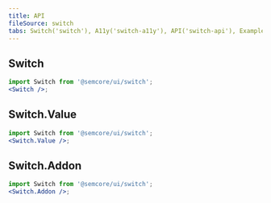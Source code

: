 ```yaml
---
title: API
fileSource: switch
tabs: Switch('switch'), A11y('switch-a11y'), API('switch-api'), Example('switch-code'), Changelog('switch-changelog')
---
```


## Switch

```jsx
import Switch from '@semcore/ui/switch';
<Switch />;
```

<TypesView type="SwitchProps" :types={...types} />

## Switch.Value

```jsx
import Switch from '@semcore/ui/switch';
<Switch.Value />;
```

<TypesView type="SwitchValueProps" :types={...types} />

## Switch.Addon

```jsx
import Switch from '@semcore/ui/switch';
<Switch.Addon />;
```

<TypesView type="SwitchAddonProps" :types={...types} />

<script setup>import { data as types } from '@types.data.ts';</script>